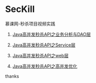 # SecKill
慕课网-秒杀项目视频实践

1. [Java高并发秒杀API之业务分析与DAO层](https://www.imooc.com/learn/587)

2. [Java高并发秒杀API之Service层](https://www.imooc.com/learn/631)

3. [Java高并发秒杀API之web层](https://www.imooc.com/learn/630)

4. [Java高并发秒杀API之高并发优化](https://www.imooc.com/learn/632)

thanks
